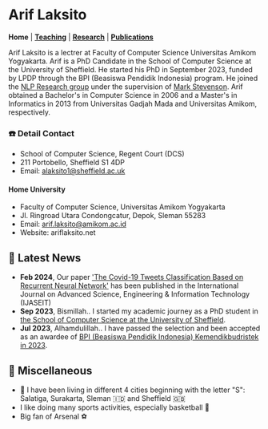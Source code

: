 # Arif Laksito
**Home** | **[Teaching](/teach)** | **[Research](/research)** | **[Publications](/publications)**

Arif Laksito is a lectrer at Faculty of Computer Science Universitas Amikom Yogyakarta. Arif is a PhD Candidate in the School of Computer Science at the University of Sheffield. He started his PhD in September 2023, funded by LPDP through the BPI (Beasiswa Pendidik Indonesia) program. He joined the [NLP Research group](https://www.sheffield.ac.uk/dcs/research/groups/natural-language-processing) under the supervision of [Mark Stevenson](https://www.sheffield.ac.uk/dcs/people/academic/mark-stevenson). Arif obtained a Bachelor's in Computer Science in 2006 and a Master's in Informatics in 2013 from Universitas Gadjah Mada and Universitas Amikom, respectively.

### ☎️  Detail Contact
- School of Computer Science, Regent Court (DCS)
- 211 Portobello, Sheffield S1 4DP
- Email: alaksito1@sheffield.ac.uk

#### Home University
- Faculty of Computer Science, Universitas Amikom Yogyakarta
- Jl. Ringroad Utara Condongcatur, Depok, Sleman 55283
- Email: arif.laksito@amikom.ac.id
- Website: ariflaksito.net

## 📅  Latest News
- **Feb 2024**, Our paper ['The Covid-19 Tweets Classification Based on Recurrent Neural Network'](https://ijaseit.insightsociety.org/index.php/ijaseit/article/view/18832) has been published in the International Journal on Advanced Science, Engineering & Information Technology (IJASEIT)
- **Sep 2023**, Bismillah.. I started my academic journey as a PhD student in [the School of Computer Science at the University of Sheffield](https://www.sheffield.ac.uk/dcs/phd-study).
- **Jul 2023**, Alhamdulillah.. I have passed the selection and been accepted as an awardee of [BPI (Beasiswa Pendidik Indonesia) Kemendikbudristek in 2023](https://beasiswa.kemdikbud.go.id/).

## 🏰 Miscellaneous
- 🏡 I have been living in different 4 cities beginning with the letter "S": Salatiga, Surakarta, Sleman 🇮🇩 and Sheffield 🇬🇧
- I like doing many sports activities, especially basketball 🏀
- Big fan of Arsenal ⚽ 
